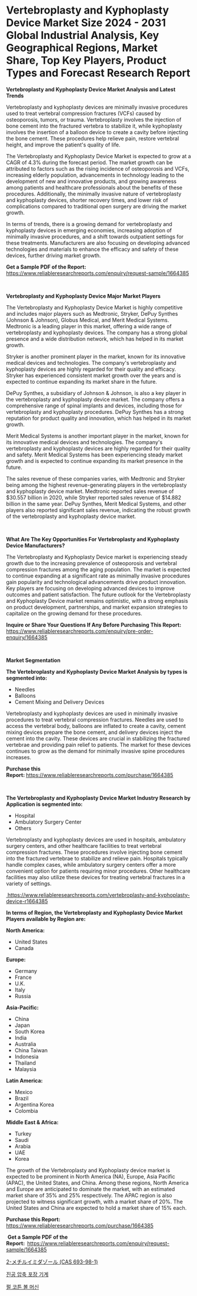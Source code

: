<p><h1>Vertebroplasty and Kyphoplasty Device Market Size 2024 - 2031 Global Industrial Analysis, Key Geographical Regions, Market Share, Top Key Players, Product Types and Forecast Research Report</h1></p><p><strong>Vertebroplasty and Kyphoplasty Device Market Analysis and Latest Trends</strong></p>
<p><p>Vertebroplasty and kyphoplasty devices are minimally invasive procedures used to treat vertebral compression fractures (VCFs) caused by osteoporosis, tumors, or trauma. Vertebroplasty involves the injection of bone cement into the fractured vertebra to stabilize it, while kyphoplasty involves the insertion of a balloon device to create a cavity before injecting the bone cement. These procedures help relieve pain, restore vertebral height, and improve the patient's quality of life.</p><p>The Vertebroplasty and Kyphoplasty Device Market is expected to grow at a CAGR of 4.3% during the forecast period. The market growth can be attributed to factors such as the rising incidence of osteoporosis and VCFs, increasing elderly population, advancements in technology leading to the development of new and innovative products, and growing awareness among patients and healthcare professionals about the benefits of these procedures. Additionally, the minimally invasive nature of vertebroplasty and kyphoplasty devices, shorter recovery times, and lower risk of complications compared to traditional open surgery are driving the market growth.</p><p>In terms of trends, there is a growing demand for vertebroplasty and kyphoplasty devices in emerging economies, increasing adoption of minimally invasive procedures, and a shift towards outpatient settings for these treatments. Manufacturers are also focusing on developing advanced technologies and materials to enhance the efficacy and safety of these devices, further driving market growth.</p></p>
<p><strong>Get a Sample PDF of the Report:&nbsp;</strong> <a href="https://www.reliableresearchreports.com/enquiry/request-sample/1664385">https://www.reliableresearchreports.com/enquiry/request-sample/1664385</a></p>
<p>&nbsp;</p>
<p><strong>Vertebroplasty and Kyphoplasty Device Major Market Players</strong></p>
<p><p>The Vertebroplasty and Kyphoplasty Device Market is highly competitive and includes major players such as Medtronic, Stryker, DePuy Synthes (Johnson & Johnson), Globus Medical, and Merit Medical Systems. Medtronic is a leading player in this market, offering a wide range of vertebroplasty and kyphoplasty devices. The company has a strong global presence and a wide distribution network, which has helped in its market growth. </p><p>Stryker is another prominent player in the market, known for its innovative medical devices and technologies. The company's vertebroplasty and kyphoplasty devices are highly regarded for their quality and efficacy. Stryker has experienced consistent market growth over the years and is expected to continue expanding its market share in the future.</p><p>DePuy Synthes, a subsidiary of Johnson & Johnson, is also a key player in the vertebroplasty and kyphoplasty device market. The company offers a comprehensive range of spinal implants and devices, including those for vertebroplasty and kyphoplasty procedures. DePuy Synthes has a strong reputation for product quality and innovation, which has helped in its market growth.</p><p>Merit Medical Systems is another important player in the market, known for its innovative medical devices and technologies. The company's vertebroplasty and kyphoplasty devices are highly regarded for their quality and safety. Merit Medical Systems has been experiencing steady market growth and is expected to continue expanding its market presence in the future.</p><p>The sales revenue of these companies varies, with Medtronic and Stryker being among the highest revenue-generating players in the vertebroplasty and kyphoplasty device market. Medtronic reported sales revenue of $30.557 billion in 2020, while Stryker reported sales revenue of $14.882 billion in the same year. DePuy Synthes, Merit Medical Systems, and other players also reported significant sales revenue, indicating the robust growth of the vertebroplasty and kyphoplasty device market.</p></p>
<p>&nbsp;</p>
<p><strong>What Are The Key Opportunities For Vertebroplasty and Kyphoplasty Device Manufacturers?</strong></p>
<p><p>The Vertebroplasty and Kyphoplasty Device market is experiencing steady growth due to the increasing prevalence of osteoporosis and vertebral compression fractures among the aging population. The market is expected to continue expanding at a significant rate as minimally invasive procedures gain popularity and technological advancements drive product innovation. Key players are focusing on developing advanced devices to improve outcomes and patient satisfaction. The future outlook for the Vertebroplasty and Kyphoplasty Device market remains optimistic, with a strong emphasis on product development, partnerships, and market expansion strategies to capitalize on the growing demand for these procedures.</p></p>
<p><strong>Inquire or Share Your Questions If Any Before Purchasing This Report:</strong> <a href="https://www.reliableresearchreports.com/enquiry/pre-order-enquiry/1664385">https://www.reliableresearchreports.com/enquiry/pre-order-enquiry/1664385</a></p>
<p>&nbsp;</p>
<p><strong>Market Segmentation</strong></p>
<p><strong>The Vertebroplasty and Kyphoplasty Device Market Analysis by types is segmented into:</strong></p>
<p><ul><li>Needles</li><li>Balloons</li><li>Cement Mixing and Delivery Devices</li></ul></p>
<p><p>Vertebroplasty and kyphoplasty devices are used in minimally invasive procedures to treat vertebral compression fractures. Needles are used to access the vertebral body, balloons are inflated to create a cavity, cement mixing devices prepare the bone cement, and delivery devices inject the cement into the cavity. These devices are crucial in stabilizing the fractured vertebrae and providing pain relief to patients. The market for these devices continues to grow as the demand for minimally invasive spine procedures increases.</p></p>
<p><strong>Purchase this Report:&nbsp;</strong><a href="https://www.reliableresearchreports.com/purchase/1664385">https://www.reliableresearchreports.com/purchase/1664385</a></p>
<p>&nbsp;</p>
<p><strong>The Vertebroplasty and Kyphoplasty Device Market Industry Research by Application is segmented into:</strong></p>
<p><ul><li>Hospital</li><li>Ambulatory Surgery Center</li><li>Others</li></ul></p>
<p><p>Vertebroplasty and kyphoplasty devices are used in hospitals, ambulatory surgery centers, and other healthcare facilities to treat vertebral compression fractures. These procedures involve injecting bone cement into the fractured vertebrae to stabilize and relieve pain. Hospitals typically handle complex cases, while ambulatory surgery centers offer a more convenient option for patients requiring minor procedures. Other healthcare facilities may also utilize these devices for treating vertebral fractures in a variety of settings.</p></p>
<p><a href="https://www.reliableresearchreports.com/vertebroplasty-and-kyphoplasty-device-r1664385">&nbsp;https://www.reliableresearchreports.com/vertebroplasty-and-kyphoplasty-device-r1664385</a></p>
<p><strong>In terms of Region, the Vertebroplasty and Kyphoplasty Device Market Players available by Region are:</strong></p>
<p>
    <p> <strong> North America: </strong>
        <ul>
            <li>United States</li>
            <li>Canada</li>
        </ul>
        </p> 
    <p> <strong> Europe: </strong>
        <ul>
            <li>Germany</li>
            <li>France</li>
            <li>U.K.</li>
            <li>Italy</li>
            <li>Russia</li>
        </ul>
        </p> 
    <p> <strong> Asia-Pacific: </strong>
        <ul>
            <li>China</li>
            <li>Japan</li>
            <li>South Korea</li>
            <li>India</li>
            <li>Australia</li>
            <li>China Taiwan</li>
            <li>Indonesia</li>
            <li>Thailand</li>
            <li>Malaysia</li>
        </ul>
        </p> 
    <p> <strong> Latin America: </strong>
        <ul>
            <li>Mexico</li>
            <li>Brazil</li>
            <li>Argentina Korea</li>
            <li>Colombia</li>
        </ul>
        </p> 
    <p> <strong> Middle East & Africa: </strong>
        <ul>
            <li>Turkey</li>
            <li>Saudi</li>
            <li>Arabia</li>
            <li>UAE</li>
            <li>Korea</li>
        </ul>
    </p>
    </p>
<p><p>The growth of the Vertebroplasty and Kyphoplasty device market is expected to be prominent in North America (NA), Europe, Asia Pacific (APAC), the United States, and China. Among these regions, North America and Europe are anticipated to dominate the market, with an estimated market share of 35% and 25% respectively. The APAC region is also projected to witness significant growth, with a market share of 20%. The United States and China are expected to hold a market share of 15% each.</p></p>
<p><strong>Purchase this Report: </strong><a href="https://www.reliableresearchreports.com/purchase/1664385">https://www.reliableresearchreports.com/purchase/1664385</a></p>
<p>&nbsp;<strong>Get a Sample PDF of the Report:&nbsp;&nbsp;</strong><a href="https://www.reliableresearchreports.com/enquiry/request-sample/1664385">https://www.reliableresearchreports.com/enquiry/request-sample/1664385</a></p>
<p><strong></strong></p>
<p><p><a href="https://github.com/MosesSpinka1914/Market-Research-Report-List-1/blob/main/974815196739.md">2-メチルイミダゾール (CAS 693-98-1)</a></p><p><a href="https://github.com/erwindropdead54/Market-Research-Report-List-1/blob/main/890647188350.md">진공 압축 포장 기계</a></p><p><a href="https://github.com/kein8762/Market-Research-Report-List-1/blob/main/786728388349.md">펄 코튼 볼 머신</a></p></p>
